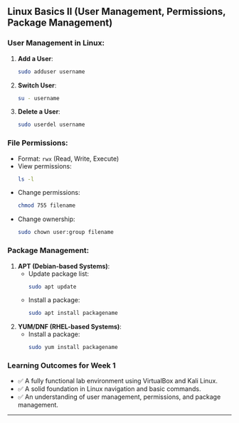 ## Linux Basics II (User Management, Permissions, Package Management)

### **User Management in Linux**:
1. **Add a User**:
   ```bash
   sudo adduser username
   ```
2. **Switch User**:
   ```bash
   su - username
   ```
3. **Delete a User**:
   ```bash
   sudo userdel username
   ```

### **File Permissions**:
- Format: `rwx` (Read, Write, Execute)
- View permissions:
  ```bash
  ls -l
  ```
- Change permissions:
  ```bash
  chmod 755 filename
  ```
- Change ownership:
  ```bash
  sudo chown user:group filename
  ```

### **Package Management**:
1. **APT (Debian-based Systems)**:
   - Update package list:
     ```bash
     sudo apt update
     ```
   - Install a package:
     ```bash
     sudo apt install packagename
     ```
2. **YUM/DNF (RHEL-based Systems)**:
   - Install a package:
     ```bash
     sudo yum install packagename
     ```

### Learning Outcomes for Week 1
- ✅ A fully functional lab environment using VirtualBox and Kali Linux.
- ✅ A solid foundation in Linux navigation and basic commands.
- ✅ An understanding of user management, permissions, and package management.
---